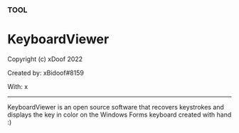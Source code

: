 ### TOOL
# KeyboardViewer

Copyright (c) xDoof 2022

Created by: xBidoof#8159

With: x

--------------------------------------------
KeyboardViewer is an open source software that recovers keystrokes and displays the key in color on the Windows Forms keyboard created with hand :)
